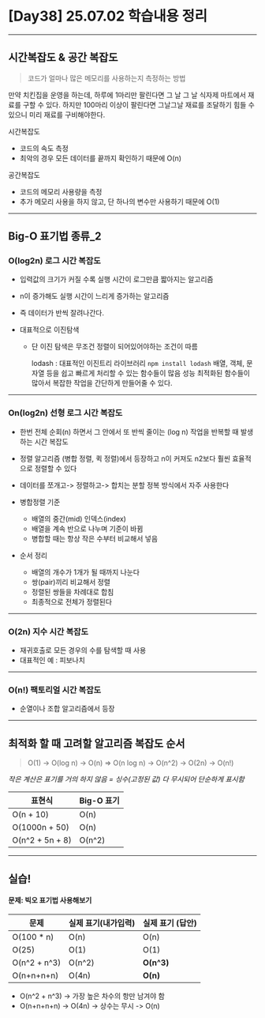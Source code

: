 # [Day38] 25.07.02 학습내용 정리

---

## 시간복잡도 & 공간 복잡도

> 코드가 얼마나 많은 메모리를 사용하는지 측정하는 방법

만약 치킨집을 운영을 하는데,
하루에 1마리만 팔린다면 그 날 그 날 식자제 마트에서 재료를 구할 수 있다.
하지만 100마리 이상이 팔린다면 그날그날 재료를 조달하기 힘들 수 있으니 미리 재료를 구비해야한다.

시간복잡도

- 코드의 속도 측정
- 최악의 경우 모든 데이터를 끝까지 확인하기 때문에 O(n)

공간복잡도

- 코드의 메모리 사용량을 측정
- 추가 메모리 사용을 하지 않고, 단 하나의 변수만 사용하기 때문에 O(1)

---

## Big-O 표기법 종류\_2

### O(log2n) 로그 시간 복잡도

- 입력값의 크기가 커질 수록 실행 시간이 로그만큼 짧아지는 알고리즘
- n이 증가해도 실행 시간이 느리게 증가하는 알고리즘
- 즉 데이터가 반씩 잘려나간다.
- 대표적으로 이진탐색

  - 단 이진 탐색은 무조건 정렬이 되어있어야하는 조건이 따름

    lodash : 대표적인 이진트리 라이브러리
    `npm install lodash`
    배열, 객체, 문자열 등을 쉽고 빠르게 처리할 수 있는 함수들이 많음
    성능 최적화된 함수들이 많아서 복잡한 작업을 간단하게 만들어줄 수 있다.

---

### On(log2n) 선형 로그 시간 복잡도

- 한번 전체 순회(n) 하면서 그 안에서 또 반씩 줄이는 (log n) 작업을 반복할 때
  발생하는 시간 복잡도
- 정렬 알고리즘 (병합 정렬, 퀵 정렬)에서 등장하고 n이 커져도 n2보다 훨씬 효율적으로
  정렬할 수 있다
- 데이터를 쪼개고-> 정렬하고-> 합치는 분할 정복 방식에서 자주 사용한다

- 병합정렬 기준

  - 배열의 중간(mid) 인덱스(index)
  - 배열을 계속 반으로 나누며 기준이 바뀜
  - 병합할 때는 항상 작은 수부터 비교해서 넣음

- 순서 정리
  - 배열의 개수가 1개가 될 때까지 나눈다
  - 쌍(pair)끼리 비교해서 정렬
  - 정렬된 쌍들을 차례대로 합침
  - 최종적으로 전체가 정렬된다

---

### O(2n) 지수 시간 복잡도

- 재귀호출로 모든 경우의 수를 탐색할 때 사용
- 대표적인 예 : 피보나치

---

### O(n!) 팩토리얼 시간 복잡도

- 순열이나 조합 알고리즘에서 등장

---

## 최적화 할 때 고려할 알고리즘 복잡도 순서

> O(1) -> O(log n) -> O(n) => O(n log n) -> O(n^2) -> O(2n) -> O(n!)

_작은 계산은 표기를 거의 하지 않음 = 싱수(고정된 값) 다 무시되어 단순하게 표시함_

| 표현식          | Big-O 표기 |
| --------------- | ---------- |
| O(n + 10)       | O(n)       |
| O(1000n + 50)   | O(n)       |
| O(n^2 + 5n + 8) | O(n^2)     |

---

## 실습!

#### 문제: 빅오 표기법 사용해보기

| 문제         | 실제 표기(내가입력) | 실제 표기 (답안) |
| ------------ | ------------------- | ---------------- |
| O(100 \* n)  | O(n)                | O(n)             |
| O(25)        | O(1)                | O(1)             |
| O(n^2 + n^3) | O(n^2)              | **O(n^3)**       |
| O(n+n+n+n)   | O(4n)               | **O(n)**         |

- O(n^2 + n^3) -> 가장 높은 차수의 항만 남겨야 함
- O(n+n+n+n) -> O(4n) -> 상수는 무시 -> O(n)
